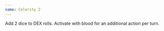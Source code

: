 ```yaml
---
name: Celerity 2
---
```


Add 2 dice to DEX rolls. Activate with blood for an additional action per turn.